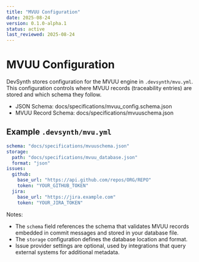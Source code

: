```yaml
---
title: "MVUU Configuration"
date: 2025-08-24
version: 0.1.0-alpha.1
status: active
last_reviewed: 2025-08-24
---
```


# MVUU Configuration

DevSynth stores configuration for the MVUU engine in `.devsynth/mvu.yml`.
This configuration controls where MVUU records (traceability entries) are stored
and which schema they follow.

- JSON Schema: docs/specifications/mvuu_config.schema.json
- MVUU Record Schema: docs/specifications/mvuuschema.json

## Example `.devsynth/mvu.yml`

```yaml
schema: "docs/specifications/mvuuschema.json"
storage:
  path: "docs/specifications/mvuu_database.json"
  format: "json"
issues:
  github:
    base_url: "https://api.github.com/repos/ORG/REPO"
    token: "YOUR_GITHUB_TOKEN"
  jira:
    base_url: "https://jira.example.com"
    token: "YOUR_JIRA_TOKEN"
```

Notes:
- The `schema` field references the schema that validates MVUU records embedded in
  commit messages and stored in your database file.
- The `storage` configuration defines the database location and format.
- Issue provider settings are optional, used by integrations that query external
  systems for additional metadata.
